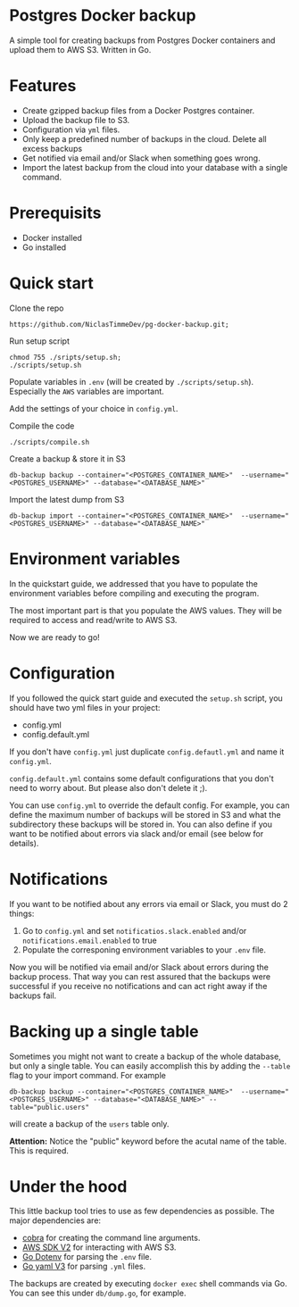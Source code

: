 # Postgres Docker backup

A simple tool for creating backups from Postgres Docker containers and upload them to AWS S3. Written in Go.

# Features

- Create gzipped backup files from a Docker Postgres container.
- Upload the backup file to S3.
- Configuration via `yml` files.
- Only keep a predefined number of backups in the cloud. Delete all excess backups
- Get notified via email and/or Slack when something goes wrong.
- Import the latest backup from the cloud into your database with a single command.

# Prerequisits

- Docker installed
- Go installed

# Quick start

Clone the repo

```
https://github.com/NiclasTimmeDev/pg-docker-backup.git;

```

Run setup script

```
chmod 755 ./sripts/setup.sh;
./scripts/setup.sh

```

Populate variables in `.env` (will be created by `./scripts/setup.sh`). Especially the `AWS` variables are important.

Add the settings of your choice in `config.yml`.

Compile the code

```
./scripts/compile.sh

```

Create a backup & store it in S3

```
db-backup backup --container="<POSTGRES_CONTAINER_NAME>"  --username="<POSTGRES_USERNAME>" --database="<DATABASE_NAME>"
```

Import the latest dump from S3

```
db-backup import --container="<POSTGRES_CONTAINER_NAME>"  --username="<POSTGRES_USERNAME>" --database="<DATABASE_NAME>"
```

# Environment variables

In the quickstart guide, we addressed that you have to populate the environment variables before compiling and executing the program.

The most important part is that you populate the AWS values. They will be required to access and read/write to AWS S3.

Now we are ready to go!

# Configuration

If you followed the quick start guide and executed the `setup.sh` script, you should have two yml files in your project:

- config.yml
- config.default.yml

If you don't have `config.yml` just duplicate `config.defautl.yml` and name it `config.yml`.

`config.default.yml` contains some default configurations that you don't need to worry about. But please also don't delete it ;).

You can use `config.yml` to override the default config. For example, you can define the maximum number of backups will be stored in S3 and what the subdirectory these backups will be stored in. You can also define if you want to be notified about errors via slack and/or email (see below for details).

# Notifications

If you want to be notified about any errors via email or Slack, you must do 2 things:

1. Go to `config.yml` and set `notificatios.slack.enabled` and/or `notifications.email.enabled` to true
2. Populate the corresponing environment variables to your `.env` file.

Now you will be notified via email and/or Slack about errors during the backup process. That way you can rest assured that the backups were successful if you receive no notifications and can act right away if the backups fail.

# Backing up a single table

Sometimes you might not want to create a backup of the whole database, but only a single table. You can easily accomplish this by adding the `--table` flag to your import command. For example

```
db-backup backup --container="<POSTGRES_CONTAINER_NAME>"  --username="<POSTGRES_USERNAME>" --database="<DATABASE_NAME>" --table="public.users"
```

will create a backup of the `users` table only.

**Attention:** Notice the "public" keyword before the acutal name of the table. This is required.

# Under the hood

This little backup tool tries to use as few dependencies as possible. The major dependencies are:

- [cobra](https://github.com/spf13/cobra) for creating the command line arguments.
- [AWS SDK V2](https://github.com/aws/aws-sdk-go-v2) for interacting with AWS S3.
- [Go Dotenv](github.com/joho/godotenv) for parsing the `.env` file.
- [Go yaml V3](https://github.com/go-yaml/yaml) for parsing `.yml` files.

The backups are created by executing `docker exec` shell commands via Go. You can see this under `db/dump.go`, for example.

